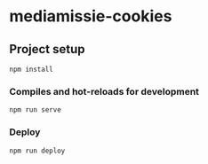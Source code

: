 # mediamissie-cookies

## Project setup
```
npm install
```

### Compiles and hot-reloads for development
```
npm run serve
```

### Deploy
```
npm run deploy
```

